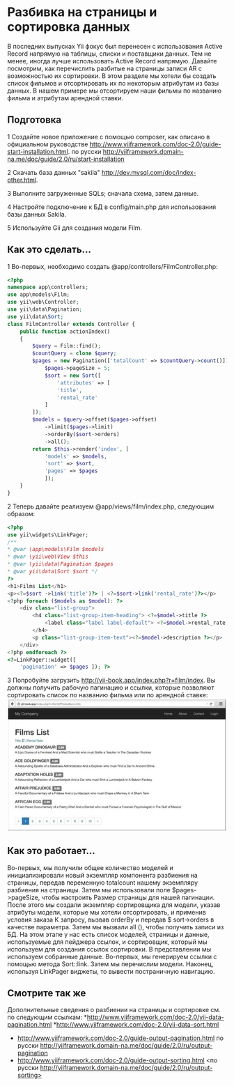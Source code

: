 Разбивка на страницы и сортировка данных
===
В последних выпусках Yii фокус был перенесен с использования Active Record напрямую на таблицы, списки и поставщики данных. Тем не менее, иногда лучше использовать Active Record напрямую. Давайте посмотрим, как перечислить разбитые на страницы записи AR с возможностью их сортировки. В этом разделе мы хотели бы создать список фильмов и отсортировать их по некоторым атрибутам из базы данных. В нашем примере мы отсортируем наши фильмы по названию фильма и атрибутам арендной ставки.

Подготовка
---
1 Создайте новое приложение с помощью composer, как описано в официальном руководстве  <http://www.yiiframework.com/doc-2.0/guide-start-installation.html>. 
по русски <http://yiiframework.domain-na.me/doc/guide/2.0/ru/start-installation>

2 Скачать база данных "sakila" <http://dev.mysql.com/doc/index-other.html>.

3 Выполните загруженные SQLs; сначала схема, затем данные.

4 Настройте подключение к БД в config/main.php для использования базы данных Sakila.

5 Используйте Gii для создания модели Film.

Как это сделать...
---

1 Во-первых, необходимо создать @app/controllers/FilmController.php:
```php
<?php
namespace app\controllers;
use app\models\Film; 
use yii\web\Controller; 
use yii\data\Pagination; 
use yii\data\Sort;
class FilmController extends Controller {
    public function actionIndex()
    {
        $query = Film::find();
        $countQuery = clone $query;
        $pages = new Pagination(['totalCount' => $countQuery->count()]); 
            $pages->pageSize = 5;
            $sort = new Sort([
                'attributes' => [
                'title',
                'rental_rate'
            ]
        ]);
        $models = $query->offset($pages->offset)
            ->limit($pages->limit)
            ->orderBy($sort->orders)
            ->all();
        return $this->render('index', [
            'models' => $models,
            'sort' => $sort,
            'pages' => $pages
            ]);
    }
}
```

2 Теперь давайте реализуем @app/views/film/index.php, следующим образом:
```php
<?php
use yii\widgets\LinkPager;
/**
* @var \app\models\Film $models
* @var \yii\web\View $this
* @var \yii\data\Pagination $pages
* @var yii\data\Sort $sort */
?>
<h1>Films List</h1>
<p><?=$sort ->link('title')?> | <?=$sort->link('rental_rate')?></p>
<?php foreach ($models as $model): ?>
    <div class="list-group">
        <h4 class="list-group-item-heading"> <?=$model->title ?>
            <label class="label label-default"> <?=$model->rental_rate ?></label>
        </h4>
        <p class="list-group-item-text"><?=$model->description ?></p>
    </div>
<?php endforeach ?>
<?=LinkPager::widget([
    'pagination' => $pages ]); ?>
```
    
3 Попробуйте загрузить http://yii-book.app/index.php?r=film/index. Вы должны получить рабочую пагинацию и ссылки, которые позволяют сортировать список по названию фильма или по арендной ставке:
![](img/123_1.jpg)

Как это работает...
---
Во-первых, мы получили общее количество моделей и инициализировали новый экземпляр компонента разбиения на страницы, передав переменную totalcount нашему экземпляру разбиения на страницы. 
Затем мы использовали поле $pages->pageSize, чтобы настроить Размер страницы для нашей пагинации. 
После этого мы создали экземпляр сортировщика для модели, указав атрибуты модели, которые мы хотели отсортировать, и применив условия заказа К запросу, вызвав orderBy и передав $ sort->orders в качестве параметра. 
Затем мы вызвали all (), чтобы получить записи из БД.
На этом этапе у нас есть список моделей, страницы и данные, используемые для пейджера ссылок, и сортировщик, который мы используем для создания ссылок сортировки.
В представлении мы используем собранные данные. Во-первых, мы генерируем ссылки с помощью метода Sort::link. Затем мы перечислим модели. Наконец, используя LinkPager виджеты, то вывести постраничную навигацию.

Смотрите так же
---
Дополнительные сведения о разбиении на страницы и сортировке см. по следующим ссылкам:
*<http://www.yiiframework.com/doc-2.0/yii-data-pagination.html>
*<http://www.yiiframework.com/doc-2.0/yii-data-sort.html>
* <http://www.yiiframework.com/doc-2.0/guide-output-pagination.html> 
по русски <http://yiiframework.domain-na.me/doc/guide/2.0/ru/output-pagination>
* <http://www.yiiframework.com/doc-2.0/guide-output-sorting.html>
 <по русски http://yiiframework.domain-na.me/doc/guide/2.0/ru/output-sorting>
